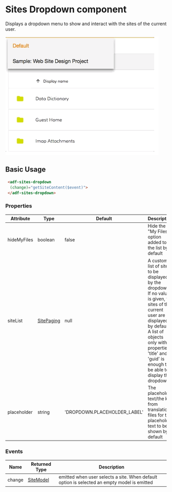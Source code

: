 # Sites Dropdown component

Displays a dropdown menu to show and interact with the sites of the current user.

![Dropdown sites](docassets/images/document-list-dropdown-list.png)

## Basic Usage

```html
 <adf-sites-dropdown
  (change)="getSiteContent($event)">
 </adf-sites-dropdown>
```

### Properties

| Attribute | Type | Default | Description |
| --- | --- | --- | --- |
| hideMyFiles | boolean | false | Hide the "My Files" option added to the list by default |
| siteList | [SitePaging](https://github.com/Alfresco/alfresco-js-api/blob/master/src/alfresco-core-rest-api/docs/SitePaging.md) | null | A custom list of sites to be displayed by the dropdown. If no value is given, the sites of the current user are displayed by default. A list of objects only with properties 'title' and 'guid' is enough to be able to display the dropdown. |
| placeholder | string  | 'DROPDOWN.PLACEHOLDER_LABEL' | The placeholder text/the key from translation files for the placeholder text to be shown by default|

### Events

| Name | Returned Type | Description |
| --- | --- | --- |
| change | [SiteModel](site.model.md) | emitted when user selects a site. When default option is selected an empty model is emitted  |
